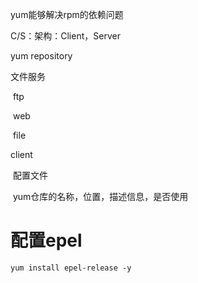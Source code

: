 yum能够解决rpm的依赖问题



C/S：架构：Client，Server



yum repository

文件服务

​	ftp

​	web

​	file

client

​	配置文件

​		yum仓库的名称，位置，描述信息，是否使用



# 配置epel

```shell
yum install epel-release -y
```

